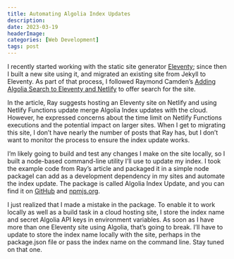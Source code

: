 ```yaml
---
title: Automating Algolia Index Updates
description: 
date: 2023-03-19
headerImage: 
categories: [Web Development]
tags: post
---
```


I recently started working with the static site generator [Eleventy](https://www.11ty.dev/); since then I built a new site using it, and migrated an existing site from Jekyll to Eleventy. As part of that process, I followed Raymond Camden’s [Adding Algolia Search to Eleventy and Netlify](https://www.raymondcamden.com/2020/06/24/adding-algolia-search-to-eleventy-and-netlify) to offer search for the site.

In the article, Ray suggests hosting an Eleventy site on Netlify and using Netlify Functions update merge Algolia Index updates with the cloud. However, he expressed concerns about the time limit on Netlify Functions executions and the potential impact on larger sites. When I get to migrating this site, I don’t have nearly the number of posts that Ray has, but I don’t want to monitor the process to ensure the index update works.

I’m likely going to build and test any changes I make on the site locally, so I built a node-based command-line utility I’ll use to update my index. I took the example code from Ray’s article and packaged it in a simple node packageI can add as a development dependency in my sites and automate the index update. The package is called Algolia Index Update, and you can find it on [GitHub](https://github.com/johnwargo/algolia-index-update) and [npmjs.org](https://www.npmjs.com/package/algolia-index-update).

I just realized that I made a mistake in the package. To enable it to work locally as well as a build task in a cloud hosting site, I store the index name and secret Algolia API keys in environment variables. As soon as I have more than one Eleventy site using Algolia, that’s going to break. I’ll have to update to store the index name locally with the site, perhaps in the package.json file or pass the index name on the command line. Stay tuned on that one.
